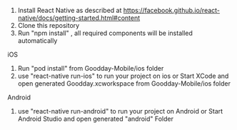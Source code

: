 1) Install React Native as described at https://facebook.github.io/react-native/docs/getting-started.html#content
2) Clone this repository
3) Run "npm install" , all required components will be installed automatically

iOS
1) Run "pod install" from Goodday-Mobile/ios folder
2) use "react-native run-ios" to run your project on ios 
                        or
   Start XCode and open generated Goodday.xcworkspace from Goodday-Mobile/ios folder

Android
1) use "react-native run-android" to run your project on Android 
                        or 
   Start Android Studio and open generated "android" Folder 
